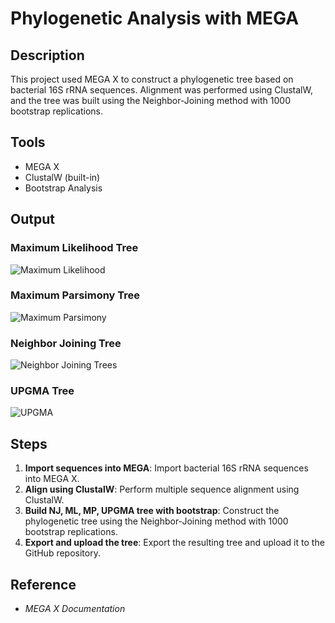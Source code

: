
# Phylogenetic Analysis with MEGA

## Description
This project used MEGA X to construct a phylogenetic tree based on bacterial 16S rRNA sequences. Alignment was performed using ClustalW, and the tree was built using the Neighbor-Joining method with 1000 bootstrap replications.

## Tools
- MEGA X
- ClustalW (built-in)
- Bootstrap Analysis

## Output
### Maximum Likelihood Tree
![Maximum Likelihood](https://github.com/user-attachments/assets/a6642d5a-14f6-4176-8725-1293a5891279)

### Maximum Parsimony Tree
![Maximum Parsimony](https://github.com/user-attachments/assets/6cfde645-5903-46a2-b0a2-7db84b4d197b)

### Neighbor Joining Tree
![Neighbor Joining Trees](https://github.com/user-attachments/assets/67b9cacb-4b0e-4691-a900-9a8cbefffb0e)

### UPGMA Tree
![UPGMA](https://github.com/user-attachments/assets/18377e54-d89e-4c78-a133-de0fd2b6f3d6)

## Steps
1. **Import sequences into MEGA**: Import bacterial 16S rRNA sequences into MEGA X.
2. **Align using ClustalW**: Perform multiple sequence alignment using ClustalW.
3. **Build NJ, ML, MP, UPGMA tree with bootstrap**: Construct the phylogenetic tree using the Neighbor-Joining method with 1000 bootstrap replications.
4. **Export and upload the tree**: Export the resulting tree and upload it to the GitHub repository.


## Reference
- *MEGA X Documentation*
